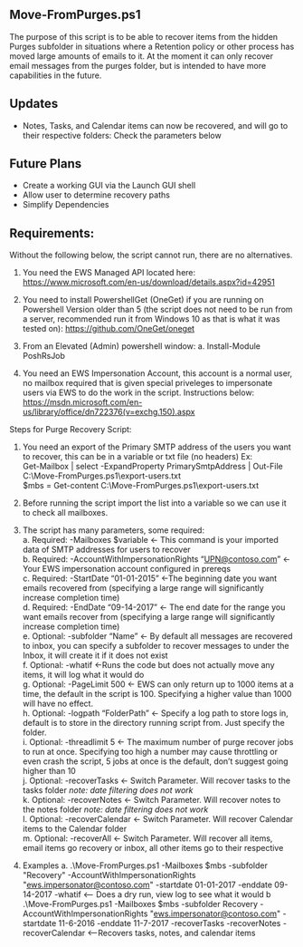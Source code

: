 ## Move-FromPurges.ps1
The purpose of this script is to be able to recover items from the hidden Purges subfolder in situations where a Retention policy or other process has moved large amounts of emails to it. At the moment it can only recover email messages from the purges folder, but is intended to have more capabilities in the future.

## Updates  
* Notes, Tasks, and Calendar items can now be recovered, and will go to their respective folders: Check the parameters below    

## Future Plans
* Create a working GUI via the Launch GUI shell  
* Allow user to determine recovery paths  
* Simplify Dependencies  
  
## Requirements:
Without the following below, the script cannot run, there are no alternatives.
1.	You need the EWS Managed API located here: https://www.microsoft.com/en-us/download/details.aspx?id=42951 
2.	You need to install PowershellGet (OneGet) if you are running on Powershell Version older than 5 (the script does not need to be run from a server, recommended run it from Windows 10 as that is what it was tested on): https://github.com/OneGet/oneget 
3.	From an Elevated (Admin) powershell window:
a.	Install-Module PoshRsJob

4.	You need an EWS Impersonation Account, this account is a normal user, no mailbox required that is given special priveleges to impersonate users via EWS to do the work in the script. Instructions below:
https://msdn.microsoft.com/en-us/library/office/dn722376(v=exchg.150).aspx 
  
Steps for Purge Recovery Script:
1.	You need an export of the Primary SMTP address of the users you want to recover, this can be in a variable or txt file (no headers)
Ex:  
Get-Mailbox | select -ExpandProperty PrimarySmtpAddress | Out-File C:\Move-FromPurges.ps1\export-users.txt  
$mbs = Get-content C:\Move-FromPurges.ps1\export-users.txt  
  
2.	Before running the script import the list into a variable so we can use it to check all mailboxes.  
 
3.	The script has many parameters, some required:  
a.	Required: -Mailboxes $variable <- This command is your imported data of SMTP addresses for users to recover  
b.	Required: -AccountWithImpersonationRights “UPN@contoso.com” <- Your EWS impersonation account configured in prereqs  
c.	Required: -StartDate “01-01-2015” <-The beginning date you want emails recovered from (specifying a large range will significantly  increase completion time)  
d.	Required: -EndDate “09-14-2017” <- The end date for the range you want emails recover from (specifying a large range will significantly increase completion time)  
e.	Optional: -subfolder “Name” <- By default all messages are recovered to inbox, you can specify a subfolder to recover messages to under the Inbox, it will create it if it does not exist  
f.	Optional: -whatif <-Runs the code but does not actually move any items, it will log what it would do  
g.	Optional: -PageLimit 500 <- EWS can only return up to 1000 items at a time, the default in the script is 100. Specifying a higher value than 1000 will have no effect.  
h.	Optional: -logpath “FolderPath” <- Specify a log path to store logs in, default is to store in the directory running script from. Just specify the folder.  
i.	Optional: -threadlimit 5 <- The maximum number of purge recover jobs to run at once. Specifying too high a number may cause throttling or even crash the script, 5 jobs at once is the default, don’t suggest going higher than 10  
j.  Optional: -recoverTasks <- Switch Parameter. Will recover tasks to the tasks folder *note: date filtering does not work*  
k.  Optional: -recoverNotes <- Switch Parameter. Will recover notes to the notes folder *note: date filtering does not work*  
l.  Optional: -recoverCalendar <- Switch Parameter. Will recover Calendar items to the Calendar folder  
m.  Optional: -recoverAll <- Switch Parameter. Will recover all items, email items go recovery or inbox, all other items go to their respective   
  
4.	Examples
a.  .\Move-FromPurges.ps1 -Mailboxes $mbs -subfolder "Recovery" -AccountWithImpersonationRights "ews.impersonator@contoso.com" -startdate 01-01-2017 -enddate 09-14-2017 -whatif <-- Does a dry run, view log to see what it would
b   .\Move-FromPurges.ps1 -Mailboxes $mbs -subfolder Recovery -AccountWithImpersonationRights "ews.impersonator@contoso.com" -startdate 11-6-2016 -enddate 11-7-2017 -recoverTasks -recoverNotes -recoverCalendar <--Recovers tasks, notes, and calendar items


